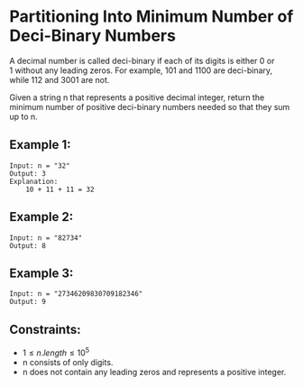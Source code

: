 # Partitioning Into Minimum Number of Deci-Binary Numbers

A decimal number is called deci-binary if each of its digits is either 0 or  
1 without any leading zeros. For example, 101 and 1100 are deci-binary,  
while 112 and 3001 are not.

Given a string n that represents a positive decimal integer, return the  
minimum number of positive deci-binary numbers needed so that they sum up to n.

 

## Example 1:

    Input: n = "32"
    Output: 3
    Explanation: 
        10 + 11 + 11 = 32
    
## Example 2:

    Input: n = "82734"
    Output: 8
    
## Example 3:

    Input: n = "27346209830709182346"
    Output: 9
    
    

## Constraints:

* $1 \le n.length \le 10^5$
* n consists of only digits.
* n does not contain any leading zeros and represents a positive integer.

